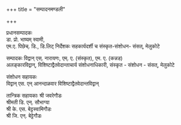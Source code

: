 +++
title = "सम्पादनमण्डली"

+++

प्रधानसम्पादकः  
डा. प्रो. भाष्यम् स्वामी,  
एम.ए. पिछेच्. डि., डि.लिट् निर्देशकः सहकार्यदर्शी च
संस्कृत-संशोधन- संसत्, मेलुकोटे

सम्पादकः
विद्वान् एस्. नारायणः, एम्. ए. (संस्कृत), एम. ए. (कन्नड)  
अलङ्कारविद्वान्, विशिष्टाद्वैतवेदान्ताचार्य संशोधनाधिकारी, संस्कृत - संशोधन - संसत्, मेलुकोटे

संशोधन सहायकः  
विद्वान् एस. एन् आनन्दाळवार विशिष्टाद्वैतवेदान्तविद्वान्

तान्त्रिक सहायकाः 
श्री जवरेगौडः  
श्रीमती डि. एन्. सौभाग्या   
श्री के. एस. बेट्टस्वामिगौडः  
श्री जि. एन्. बेट्टेगौडः  
